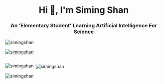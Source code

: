 <h1 align="center">Hi 👋, I'm Siming Shan</h1>


<h3 align="center">An 'Elementary Student' Learning Artificial Intelligence For Science</h3>

<p align="left"> <img src="https://komarev.com/ghpvc/?username=simingshan&label=Profile%20views&color=0e75b6&style=flat" alt="simingshan" /> </p>

<p align="left"> <a href="https://github.com/ryo-ma/github-profile-trophy"><img src="https://github-profile-trophy.vercel.app/?username=simingshan" alt="simingshan" /></a> </p>

<p align="left"> <a href="https://twitter.com/" target="blank"><img src="https://img.shields.io/twitter/follow/?logo=twitter&style=for-the-badge" alt="" /></a> </p>

<p><img align="left" src="https://github-readme-stats.vercel.app/api/top-langs?username=simingshan&show_icons=true&locale=en&layout=compact" alt="simingshan" /></p>

<p>&nbsp;<img align="center" src="https://github-readme-stats.vercel.app/api?username=simingshan&show_icons=true&locale=en" alt="simingshan" /></p>

<p><img align="center" src="https://github-readme-streak-stats.herokuapp.com/?user=simingshan&" alt="simingshan" /></p>
